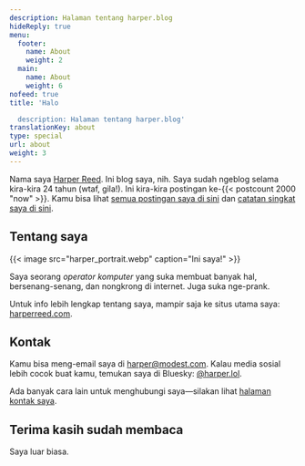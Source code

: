```yaml
---
description: Halaman tentang harper.blog
hideReply: true
menu:
  footer:
    name: About
    weight: 2
  main:
    name: About
    weight: 6
nofeed: true
title: 'Halo

  description: Halaman tentang harper.blog'
translationKey: about
type: special
url: about
weight: 3
---
```


Nama saya [Harper Reed](mailto:harper@modest.com). Ini blog saya, nih. Saya sudah ngeblog selama kira-kira 24 tahun (wtaf, gila!). Ini kira-kira postingan ke-{{< postcount 2000 "now" >}}. Kamu bisa lihat [semua postingan saya di sini](/posts) dan [catatan singkat saya di sini](/notes).

## Tentang saya

{{< image src="harper_portrait.webp" caption="Ini saya!" >}}

Saya seorang _operator komputer_ yang suka membuat banyak hal, bersenang-senang, dan nongkrong di internet. Juga suka nge-prank.

Untuk info lebih lengkap tentang saya, mampir saja ke situs utama saya: [harperreed.com](http://harperreed.com).

## Kontak

Kamu bisa meng-email saya di [harper@modest.com](mailto:harper@modest.com). Kalau media sosial lebih cocok buat kamu, temukan saya di Bluesky: [@harper.lol](https://bsky.app/profile/harper.lol).

Ada banyak cara lain untuk menghubungi saya—silakan lihat [halaman kontak saya](http://harperreed.com/contact).

## Terima kasih sudah membaca

Saya luar biasa.